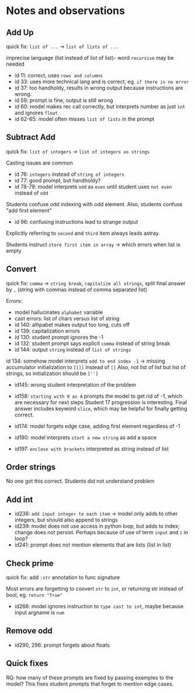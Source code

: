 # Notes and observations

## Add Up

quick fix: `list of ...` -> `list of lists of ...`

imprecise language (list instead of list of list)- word `recursive` may be needed
- id 11: correct, uses `rows and columns`
- id 33: uses more technical lang and is correct, eg. `if there is no error`
- id 37: too handholdy, results in wrong output because instructions are wrong.
- id 59: prompt is fine, output is still wrong
- id 60: model makes rec call correctly, but interprets number as just `int` and ignores `float`
- id 62-65: model often misses `list of lists` in the prompt

## Subtract Add

quick fix: `list of integers` -> `list of integers as strings`

Casting issues are common

- id 76: `integers` instead of `string of integers`
- id 77: good prompt, but handholdy?
- id 78-79: model interprets `odd` as `even` until student uses `not even` instead of `odd`

Students confuse odd indexing with odd element. Also, students confuse "add first element"

- id 96: confusing instructions lead to strange output

Explicitly referring to `second` and `third` item always leads astray.

Students instruct `store first item in array` -> which errors when list is empty

## Convert

quick fix: `comma` -> `string break`, `capitalize all strings`, split final answer by `,` (string with commas instead of comma separated list)

Errors:
- model hallucinates `alphabet` variable
- cast errors: list of chars versus list of string
- id 140: alhpabet makes output too long, cuts off
- id 139: capitalization errors
- id 130: student prompt ignores the -1
- id 132: student prompt says explicit `comma` instead of string break
- id 144: output `string` instead of `list of strings`

id 134: somehow model interprets `add to end index -1` -> missing accumulator initialization to `[[]]` instead of `[]`
Also, not list of list but list of strings, so initialization should be `['']`

- id145: wrong student interpretation of the problem
- id158: `starting with 0 as A` prompts the model to get rid of -1, which are necessary for next steps
Student 17 progression is interesting. Final answer includes keyword `slice`, which may be helpful for finally getting correct.

- id174: model forgets edge case, adding first element regardless of -1
- id190: model interprets `start a new string` as add a space
- id197: `enclose with brackets` interpreted as string instead of list

## Order strings

No one got this correct. Students did not understand problem

## Add int

- id236: `add input integer to each item` -> model only adds to other integers, but should also append to strings
- id239: model does not use access in python loop, but adds to index; change does not persist. Perhaps because of use of term `input` and `i` in loop?
- id241: prompt does not mention elements that are lists (list in list)

## Check prime

quick fix: add `:str` annotation to func signature

Most errors are forgetting to convert `str` to `int`, or returning str instead of bool, eg. `return "True"`

- id266: model ignores instruction to `type cast to int`, maybe because input argname is `num`

## Remove odd

- id290, 296: prompt forgets about floats


## Quick fixes
RQ: how many of these prompts are fixed by passing examples to the model? This fixes student prompts that forget to mention edge cases.